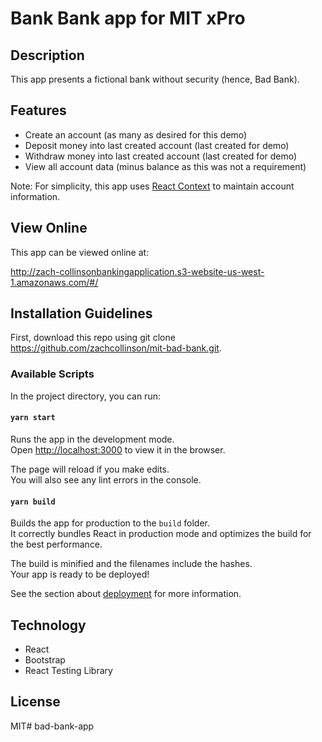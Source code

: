 # Bank Bank app for MIT xPro

## Description

This app presents a fictional bank without security (hence, Bad Bank).

## Features

* Create an account (as many as desired for this demo)
* Deposit money into last created account (last created for demo)
* Withdraw money into last created account (last created for demo)
* View all account data (minus balance as this was not a requirement)

Note: For simplicity, this app uses [React Context](https://reactjs.org/docs/context.html) to maintain account information.

## View Online

This app can be viewed online at:

http://zach-collinsonbankingapplication.s3-website-us-west-1.amazonaws.com/#/

## Installation Guidelines

First, download this repo using git clone https://github.com/zachcollinson/mit-bad-bank.git.

### Available Scripts

In the project directory, you can run:

#### `yarn start`

Runs the app in the development mode.\
Open [http://localhost:3000](http://localhost:3000) to view it in the browser.

The page will reload if you make edits.\
You will also see any lint errors in the console.

#### `yarn build`

Builds the app for production to the `build` folder.\
It correctly bundles React in production mode and optimizes the build for the best performance.

The build is minified and the filenames include the hashes.\
Your app is ready to be deployed!

See the section about [deployment](https://facebook.github.io/create-react-app/docs/deployment) for more information.

## Technology

* React
* Bootstrap
* React Testing Library

## License

MIT# bad-bank-app
